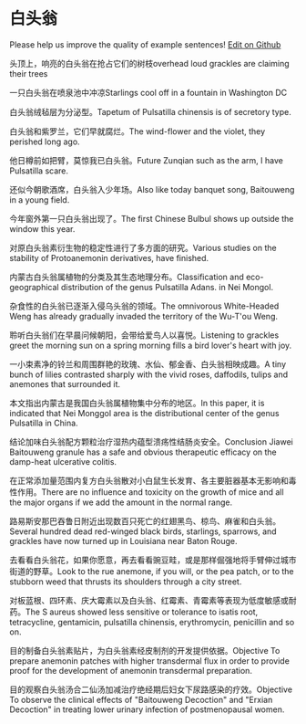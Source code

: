 # 白头翁

Please help us improve the quality of example sentences! [Edit on Github](https://github.com/jiyushe/jiyu-example-sentence-source/blob/main/chinese/baitouweng.md)

<p><span class="chinese">头顶上，响亮的白头翁在抢占它们的树枝</span><span class="english">overhead loud grackles are claiming their trees</span></p>

<p><span class="chinese">一只白头翁在喷泉池中冲凉</span><span class="english">Starlings cool off in a fountain in Washington DC</span></p>

<p><span class="chinese">白头翁绒毡层为分泌型。</span><span class="english">Tapetum of Pulsatilla chinensis is of secretory type.</span></p>

<p><span class="chinese">白头翁和紫罗兰，它们早就腐烂。</span><span class="english">The wind-flower and the violet, they perished long ago.</span></p>

<p><span class="chinese">他日樽前如把臂，莫惊我已白头翁。</span><span class="english">Future Zunqian such as the arm, I have Pulsatilla scare.</span></p>

<p><span class="chinese">还似今朝歌酒席，白头翁入少年场。</span><span class="english">Also like today banquet song, Baitouweng in a young field.</span></p>

<p><span class="chinese">今年窗外第一只白头翁出现了。</span><span class="english">The first Chinese Bulbul shows up outside the window this year.</span></p>

<p><span class="chinese">对原白头翁素衍生物的稳定性进行了多方面的研究。</span><span class="english">Various studies on the stability of Protoanemonin derivatives, have finished.</span></p>

<p><span class="chinese">内蒙古白头翁属植物的分类及其生态地理分布。</span><span class="english">Classification and eco-geographical distribution of the genus Pulsatilla Adans. in Nei Mongol.</span></p>

<p><span class="chinese">杂食性的白头翁已逐渐入侵乌头翁的领域。</span><span class="english">The omnivorous White-Headed Weng has already gradually invaded the territory of the Wu-T'ou Weng.</span></p>

<p><span class="chinese">聆听白头翁们在早晨问候朝阳，会带给爱鸟人以喜悦。</span><span class="english">Listening to grackles greet the morning sun on a spring morning fills a bird lover's heart with joy.</span></p>

<p><span class="chinese">一小束素净的铃兰和周围群艳的玫瑰、水仙、郁金香、白头翁相映成趣。</span><span class="english">A tiny bunch of lilies contrasted sharply with the vivid roses, daffodils, tulips and anemones that surrounded it.</span></p>

<p><span class="chinese">本文指出内蒙古是我国白头翁属植物集中分布的地区。</span><span class="english">In this paper, it is indicated that Nei Monggol area is the distributional center of the genus Pulsatilla in China.</span></p>

<p><span class="chinese">结论加味白头翁配方颗粒治疗湿热内蕴型溃疡性结肠炎安全。</span><span class="english">Conclusion Jiawei Baitouweng granule has a safe and obvious therapeutic efficacy on the damp-heat ulcerative colitis.</span></p>

<p><span class="chinese">在正常添加量范围内复方白头翁散对小白鼠生长发育、各主要脏器基本无影响和毒性作用。</span><span class="english">There are no influence and toxicity on the growth of mice and all the major organs if we add the amount in the normal range.</span></p>

<p><span class="chinese">路易斯安那巴吞鲁日附近出现数百只死亡的红翅黑鸟、椋鸟、麻雀和白头翁。</span><span class="english">Several hundred dead red-winged black birds, starlings, sparrows, and grackles have now turned up in Louisiana near Baton Rouge.</span></p>

<p><span class="chinese">去看看白头翁花，如果你愿意，再去看看豌豆畦，或是那样倔强地将手臂伸过城市街道的野草。</span><span class="english">Look to the rue anemone, if you will, or the pea patch, or to the stubborn weed that thrusts its shoulders through a city street.</span></p>

<p><span class="chinese">对板蓝根、四环素、庆大霉素以及白头翁、红霉素、青霉素等表现为低度敏感或耐药。</span><span class="english">The S aureus showed less sensitive or tolerance to isatis root, tetracycline, gentamicin, pulsatilla chinensis, erythromycin, penicillin and so on.</span></p>

<p><span class="chinese">目的制备白头翁素贴片，为白头翁素经皮制剂的开发提供依据。</span><span class="english">Objective To prepare anemonin patches with higher transdermal flux in order to provide proof for the development of anemonin transdermal preparation.</span></p>

<p><span class="chinese">目的观察白头翁汤合二仙汤加减治疗绝经期后妇女下尿路感染的疗效。</span><span class="english">Objective To observe the clinical effects of "Baitouweng Decoction" and "Erxian Decoction" in treating lower urinary infection of postmenopausal women.</span></p>

